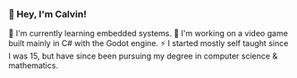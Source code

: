 ### 👋 Hey, I'm Calvin!

🌱 I'm currently learning embedded systems.
🔭 I'm working on a video game built mainly in C# with the Godot engine.
⚡ I started mostly self taught since I was 15, but have since been pursuing my degree in computer science & mathematics.
<!--
**beamxrr/beamxrr** is a ✨ _special_ ✨ repository because its `README.md` (this file) appears on your GitHub profile.

Here are some ideas to get you started:

- 🔭 I’m currently working on ...
- 🌱 I’m currently learning ...
- 👯 I’m looking to collaborate on ...
- 🤔 I’m looking for help with ...
- 💬 Ask me about ...
- 📫 How to reach me: ...
- 😄 Pronouns: ...
- ⚡ Fun fact: ...
-->
